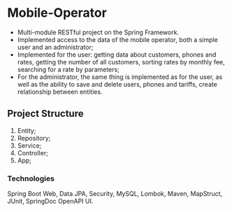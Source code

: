 # Mobile-Operator
* Multi-module RESTful project on the Spring Framework.
* Implemented access to the data of the mobile operator, both a simple user and an administrator;
* Implemented for the user: getting data about customers, phones and rates, getting the number of all customers, sorting rates by monthly fee, searching for a rate by parameters;
* For the administrator, the same thing is implemented as for the user, as well as the ability to save and delete users, phones and tariffs, create relationship between entities.
## Project Structure
1. Entity;
2. Repository;
3. Service;
4. Controller;
5. App;
### Technologies
Spring Boot Web, Data JPA, Security, MySQL, Lombok, Maven, MapStruct, JUnit, SpringDoc OpenAPI UI.
